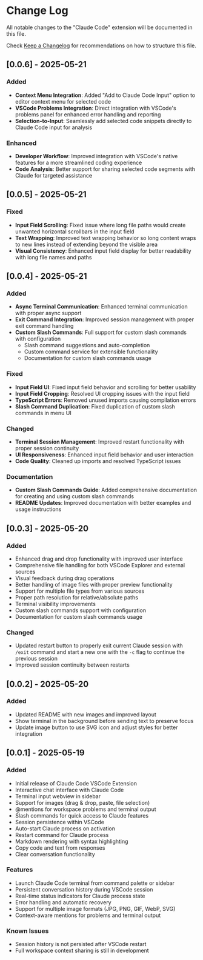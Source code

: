 # Change Log

All notable changes to the "Claude Code" extension will be documented in this file.

Check [Keep a Changelog](http://keepachangelog.com/) for recommendations on how to structure this file.

## [0.0.6] - 2025-05-21

### Added
- **Context Menu Integration**: Added "Add to Claude Code Input" option to editor context menu for selected code
- **VSCode Problems Integration**: Direct integration with VSCode's problems panel for enhanced error handling and reporting
- **Selection-to-Input**: Seamlessly add selected code snippets directly to Claude Code input for analysis

### Enhanced
- **Developer Workflow**: Improved integration with VSCode's native features for a more streamlined coding experience
- **Code Analysis**: Better support for sharing selected code segments with Claude for targeted assistance

## [0.0.5] - 2025-05-21

### Fixed
- **Input Field Scrolling**: Fixed issue where long file paths would create unwanted horizontal scrollbars in the input field
- **Text Wrapping**: Improved text wrapping behavior so long content wraps to new lines instead of extending beyond the visible area
- **Visual Consistency**: Enhanced input field display for better readability with long file names and paths

## [0.0.4] - 2025-05-21

### Added
- **Async Terminal Communication**: Enhanced terminal communication with proper async support
- **Exit Command Integration**: Improved session management with proper exit command handling
- **Custom Slash Commands**: Full support for custom slash commands with configuration
  - Slash command suggestions and auto-completion
  - Custom command service for extensible functionality
  - Documentation for custom slash commands usage

### Fixed
- **Input Field UI**: Fixed input field behavior and scrolling for better usability
- **Input Field Cropping**: Resolved UI cropping issues with the input field
- **TypeScript Errors**: Removed unused imports causing compilation errors
- **Slash Command Duplication**: Fixed duplication of custom slash commands in menu UI

### Changed
- **Terminal Session Management**: Improved restart functionality with proper session continuity
- **UI Responsiveness**: Enhanced input field behavior and user interaction
- **Code Quality**: Cleaned up imports and resolved TypeScript issues

### Documentation
- **Custom Slash Commands Guide**: Added comprehensive documentation for creating and using custom slash commands
- **README Updates**: Improved documentation with better examples and usage instructions

## [0.0.3] - 2025-05-20

### Added
- Enhanced drag and drop functionality with improved user interface
- Comprehensive file handling for both VSCode Explorer and external sources
- Visual feedback during drag operations
- Better handling of image files with proper preview functionality
- Support for multiple file types from various sources
- Proper path resolution for relative/absolute paths
- Terminal visibility improvements
- Custom slash commands support with configuration
- Documentation for custom slash commands usage

### Changed
- Updated restart button to properly exit current Claude session with `/exit` command and start a new one with the `-c` flag to continue the previous session
- Improved session continuity between restarts

## [0.0.2] - 2025-05-20

### Added
- Updated README with new images and improved layout
- Show terminal in the background before sending text to preserve focus
- Update image button to use SVG icon and adjust styles for better integration

## [0.0.1] - 2025-05-19

### Added
- Initial release of Claude Code VSCode Extension
- Interactive chat interface with Claude Code
- Terminal input webview in sidebar
- Support for images (drag & drop, paste, file selection)
- @mentions for workspace problems and terminal output
- Slash commands for quick access to Claude features
- Session persistence within VSCode
- Auto-start Claude process on activation
- Restart command for Claude process
- Markdown rendering with syntax highlighting
- Copy code and text from responses
- Clear conversation functionality

### Features
- Launch Claude Code terminal from command palette or sidebar
- Persistent conversation history during VSCode session
- Real-time status indicators for Claude process state
- Error handling and automatic recovery
- Support for multiple image formats (JPG, PNG, GIF, WebP, SVG)
- Context-aware mentions for problems and terminal output

### Known Issues
- Session history is not persisted after VSCode restart
- Full workspace context sharing is still in development